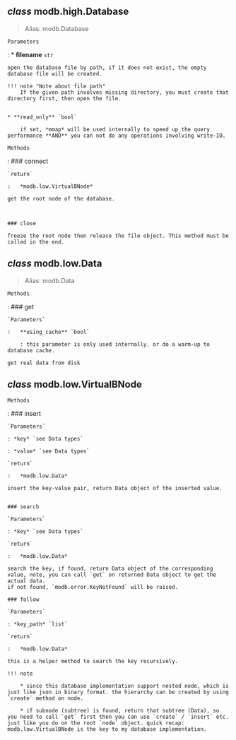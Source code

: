 
## *class* **modb.high.Database**
> Alias: modb.Database


`Parameters`

:   * **filename** `str`

    open the database file by path, if it does not exist, the empty database file will be created.

    !!! note "Note about file path"
        If the given path involves missing directory, you must create that directory first, then open the file.


    * **read_only** `bool`

        if set, *mmap* will be used internally to speed up the query performance **AND** you can not do any operations involving write-IO.


`Methods`

:   ### connect

    `return`

    :   *modb.low.VirtualBNode*

    get the root node of the database.



    ### close

    freeze the root node then release the file object. This method must be called in the end.


## *class* **modb.low.Data**
> Alias: modb.Data

`Methods`

:   ### get

    `Parameters`

    :   **using_cache** `bool`
        
        : this parameter is only used internally. or do a warm-up to database cache.

    get real data from disk


## *class* **modb.low.VirtualBNode**

`Methods`

:   ### insert

    `Parameters`

    : *key* `see Data types`

    : *value* `see Data types`

    `return`

    :   *modb.low.Data*

    insert the key-value pair, return Data object of the inserted value.


    ### search

    `Parameters`

    : *key* `see Data types`

    `return`

    :   *modb.low.Data*

    search the key, if found, return Data object of the corresponding value, note, you can call `get` on returned Data object to get the actual data.
    if not found, `modb.error.KeyNotFound` will be raised.

    ### follow

    `Parameters`

    : *key_path* `list`

    `return`

    :   *modb.low.Data*

    this is a helper method to search the key recursively.

    !!! note

        * since this database implementation support nested node, which is just like json in binary format. the hierarchy can be created by using `create` method on node.
    
        * if subnode (subtree) is found, return that subtree (Data), so you need to call `get` first then you can use `create` / `insert` etc. just like you do on the root `node` object. quick recap: modb.low.VirtualBNode is the key to my database implementation.


